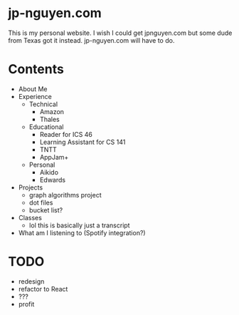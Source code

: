 # jp-nguyen.com 
This is my personal website. I wish I could get jpnguyen.com but some dude from Texas got it instead. jp-nguyen.com will have to do.

# Contents
- About Me
- Experience
    - Technical
        - Amazon
        - Thales
    - Educational
        - Reader for ICS 46
        - Learning Assistant for CS 141
        - TNTT
        - AppJam+
    - Personal
        - Aikido
        - Edwards
- Projects
    - graph algorithms project
    - dot files
    - bucket list?
- Classes
    - lol this is basically just a transcript
- What am I listening to (Spotify integration?)

# TODO
- redesign
- refactor to React
- ???
- profit
